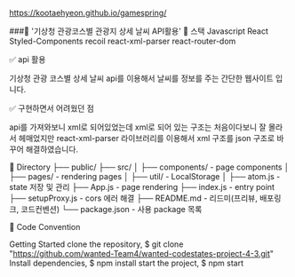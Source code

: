 https://kootaehyeon.github.io/gamespring/

###📌 '기상청 관광코스별 관광지 상세 날씨 API활용'
🚗
스택
Javascript React Styled-Components recoil react-xml-parser react-router-dom

✅ api 활용

기상청 관광 코스별 상세 날씨 api를 이용해서 날씨를 정보를
주는 간단한 웹사이트 입니다.

✅ 구현하면서 어려웠던 점

api를 가져와보니 xml로 되어있었는데 xml로 되어 있는 구조는 처음이다보니
잘 몰라서 헤매었지만 react-xml-parser 라이브러리를 이용해서 xml 구조를
json 구조로 바꾸어 해결하였습니다.

🚗 Directory
├── public/
├── src/
│ ├── components/ - page components
│ ├── pages/ - rendering pages
│ ├── util/ - LocalStorage
│
├── atom.js - state 저장 및 관리
├── App.js - page rendering
├── index.js - entry point
├── setupProxy.js - cors 에러 해결
├── README.md - 리드미(프리뷰, 배포링크, 코드컨벤션)
└── package.json - 사용 package 목록

🚗 Code Convention

Getting Started
clone the repository,
$ git clone "https://github.com/wanted-Team4/wanted-codestates-project-4-3.git"
Install dependencies,
$ npm install
start the project,
$ npm start
